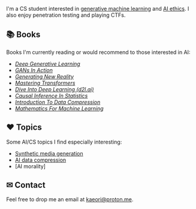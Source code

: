 I'm a CS student interested in [generative machine learning](https://en.wikipedia.org/wiki/Generative_model) and [AI ethics](https://en.wikipedia.org/wiki/Ethics_of_artificial_intelligence). I also enjoy penetration testing and playing CTFs.


## 📚 Books

Books I'm currently reading or would recommend to those interested in AI:

  * [*Deep Generative Learning*](https://b-ok.cc/book/5260748/f22ad5)
  * [*GANs In Action*](https://b-ok.cc/book/5256274/ae75c1)
  * [*Generating New Reality*](https://b-ok.cc/book/16777840/df17ce)
  * [*Mastering Transformers*](https://b-ok.cc/book/17356470/e7bc75)
  * [*Dive Into Deep Learning (d2l.ai)*](https://b-ok.cc/book/11638445/05fd36)
  * [*Causal Inference In Statistics*](https://b-ok.cc/book/2664651/adcbf6)
  * [*Introduction To Data Compression*](https://b-ok.cc/book/3629223/77bd36)
  * [*Mathematics For Machine Learning*](https://b-ok.cc/book/5523576/586140)

## ♥ Topics

Some AI/CS topics I find especially interesting:

  * [Synthetic media generation](https://en.wikipedia.org/wiki/Synthetic_media)
  * [AI data compression](https://en.wikipedia.org/wiki/Data_compression#Machine_learning)
  * [AI morality]
  
## ✉ Contact

Feel free to drop me an email at kaeori@proton.me.
